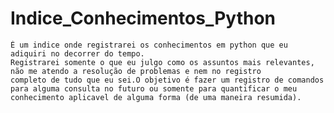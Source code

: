 # Indice_Conhecimentos_Python
    É um indice onde registrarei os conhecimentos em python que eu adiquiri no decorrer do tempo.
    Registrarei somente o que eu julgo como os assuntos mais relevantes, não me atendo a resolução de problemas e nem no registro 
    completo de tudo que eu sei.O objetivo é fazer um registro de comandos para alguma consulta no futuro ou somente para quantificar o meu conhecimento aplicavel de alguma forma (de uma maneira resumida).
